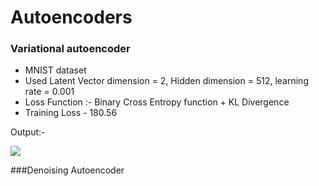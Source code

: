 # Autoencoders

### Variational autoencoder
- MNIST dataset 
- Used Latent Vector dimension = 2, Hidden dimension = 512, learning rate = 0.001
- Loss Function :- Binary Cross Entropy function + KL Divergence 
- Training Loss - 180.56


 Output:-
 
 <img src = "Output/vae.png">
</br>
 
 
 ###Denoising Autoencoder
 
